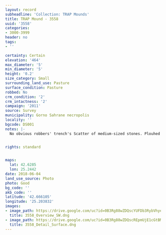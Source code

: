 ```yaml
---
layout: record
subheadline: 'Collection: TRAP Mounds'
title: TRAP Mound - 3558
uuid: '3558'
categories:
- 3000-3999
header: no
tags:
- ''

certainty: Certain
elevation: '464'
max_diameter: '5'
min_diameter: '5'
height: '0.2'
size_category: Small
surrounding_land_use: Pasture
surface_condition: Pasture
robbed: No
crm_condition: '2'
crm_intactness: '2'
campaign: '2011'
source: Survey
municipality: Gorno Sahrane necropolis
locality: ''
bgcode: DS001
notes: |-
  No obvious robbers' trench's Scatter of medium-sized stones. Plouhed over. Damaged by agricultural activity.


rights: standard


maps:
  lat: 42.6285
  lon: 25.2442
date: 2018-06-04
land_use_source: Photo
photo: Good
bg_code: ''
akb_code: ''
latitude: '42.666105'
longitude: '25.203832'
images:
- image_path: https://drive.google.com/uc?id=0B3Rg88wZDQscYUFDb3RybVhyeDg
  title: 3558_Overview_SW.dng
- image_path: https://drive.google.com/uc?id=0B3Rg88wZDQscREpmUjE1cGtBM2s
  title: 3558_Detail_Surface.dng
---
```

